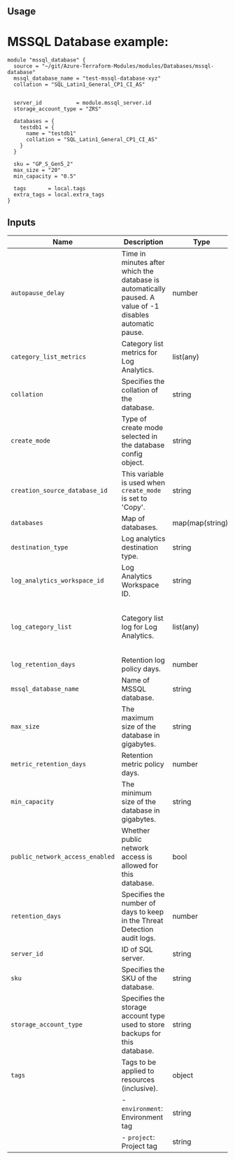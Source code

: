 ## Usage

# MSSQL Database example:

```hcl
module "mssql_database" {
  source = "~/git/Azure-Terraform-Modules/modules/Databases/mssql-database"
  mssql_database_name = "test-mssql-database-xyz"
  collation = "SQL_Latin1_General_CP1_CI_AS"
  
  
  server_id           = module.mssql_server.id
  storage_account_type = "ZRS"

  databases = {
    testdb1 = {
      name = "testdb1"
      collation = "SQL_Latin1_General_CP1_CI_AS"
    }
  }

  sku = "GP_S_Gen5_2"
  max_size = "20"
  min_capacity = "0.5"

  tags       = local.tags
  extra_tags = local.extra_tags
}
```

## Inputs

| Name                            | Description                                                                                       | Type     | Default                           | Required |
|---------------------------------|---------------------------------------------------------------------------------------------------|----------|-----------------------------------|:--------:|
| `autopause_delay`               | Time in minutes after which the database is automatically paused. A value of -1 disables automatic pause. | number | -1                                | no       |
| `category_list_metrics`         | Category list metrics for Log Analytics.                                                        | list(any) | ["Basic", "WorkloadManagement"] | no       |
| `collation`                     | Specifies the collation of the database.                                                        | string   | "SQL_Latin1_General_CP1_CI_AS"   | no       |
| `create_mode`                   | Type of create mode selected in the database config object.                                       | string   | "Default"                        | no       |
| `creation_source_database_id`   | This variable is used when `create_mode` is set to 'Copy'.                                         | string   | null                             | no       |
| `databases`                     | Map of databases.                                                                                 | map(map(string)) | {}                     | no       |
| `destination_type`              | Log analytics destination type.                                                                   | string   | "Dedicated"                      | no       |
| `log_analytics_workspace_id`    | Log Analytics Workspace ID.                                                                       | string   | ""                                | no       |
| `log_category_list`             | Category list log for Log Analytics.                                                              | list(any) | ["QueryStoreRuntimeStatistics", "QueryStoreWaitStatistics", "Errors", "DatabaseWaitStatistics", "Timeouts", "Blocks", "Deadlocks"] | no |
| `log_retention_days`            | Retention log policy days.                                                                        | number   | 7                                 | no       |
| `mssql_database_name`           | Name of MSSQL database.                                                                           | string   | -                                 | yes      |
| `max_size`                      | The maximum size of the database in gigabytes.                                                    | string   | -                                 | yes      |
| `metric_retention_days`         | Retention metric policy days.                                                                    | number   | 7                                 | no       |
| `min_capacity`                  | The minimum size of the database in gigabytes.                                                    | string   | -                                 | yes      |
| `public_network_access_enabled`  | Whether public network access is allowed for this database.                                        | bool     | false                             | no       |
| `retention_days`                | Specifies the number of days to keep in the Threat Detection audit logs.                           | number   | 3                                 | no       |
| `server_id`                     | ID of SQL server.                                                                                 | string   | -                                 | yes      |
| `sku`                           | Specifies the SKU of the database.                                                                | string   | -                                 | yes      |
| `storage_account_type`          | Specifies the storage account type used to store backups for this database.                        | string   | -                                 | yes      |
| `tags`                          | Tags to be applied to resources (inclusive).                                                       | object   | -                                 | yes      |
|                                 | - `environment`: Environment tag                                                                  | string   | -                                 | yes      |
|                                 | - `project`: Project tag                                                                          | string   | -                                 | yes      |
